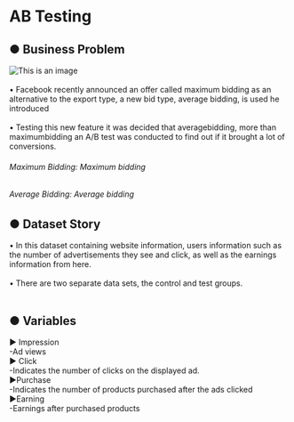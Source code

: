 # AB Testing
## ● Business Problem<br/>
![This is an image](https://diggintravel.com/wp-content/uploads/2018/10/Airline-AB-testing-in-action-2048x1236.jpg)<br/><br/>
• Facebook recently announced an offer called maximum bidding 
as an alternative to the export type, a new bid type, average bidding, is used he introduced <br/><br/>
• Testing this new feature it was decided that averagebidding, more than maximumbidding an A/B test was conducted to find out if it brought a lot of conversions.<br/>
###### Maximum Bidding: Maximum bidding
###### Average Bidding: Average bidding
## ● Dataset Story <br/>
• In this dataset containing website information, users information such as the number of advertisements they see and click, as well as the earnings information from here.<br/><br/>
• There are two separate data sets, the control and test groups.<br/><br/>
## ● Variables <br/>

▶ Impression<br/>
-Ad views <br/>
▶ Click<br/>
-Indicates the number of clicks on the displayed ad.<br/>
▶Purchase <br/>
-Indicates the number of products purchased after the ads clicked<br/>
▶Earning <br/>
-Earnings after purchased products

